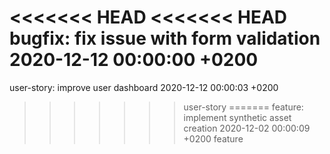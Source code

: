 <<<<<<< HEAD
<<<<<<< HEAD
bugfix: fix issue with form validation 2020-12-12 00:00:00 +0200
=======
user-story: improve user dashboard 2020-12-12 00:00:03 +0200
>>>>>>> user-story
=======
feature: implement synthetic asset creation 2020-12-02 00:00:09 +0200
>>>>>>> feature
